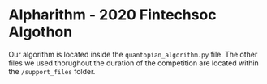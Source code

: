 # Alpharithm - 2020 Fintechsoc Algothon

Our algorithm is located inside the ```quantopian_algorithm.py``` file. The other files we used thorughout the duration of the competition are located within the ```/support_files``` folder.
